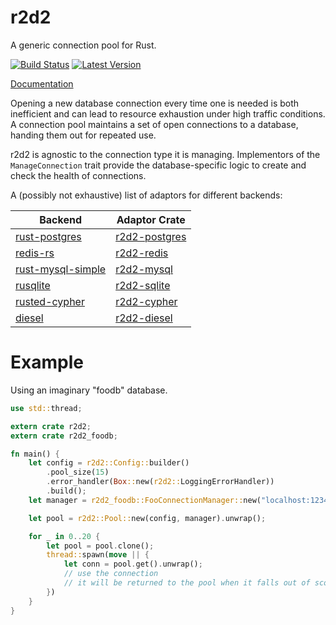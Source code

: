 r2d2
====

A generic connection pool for Rust.

[![Build Status](https://travis-ci.org/sfackler/r2d2.svg?branch=master)](https://travis-ci.org/sfackler/r2d2) [![Latest Version](https://img.shields.io/crates/v/r2d2.svg)](https://crates.io/crates/r2d2)

[Documentation](https://sfackler.github.io/r2d2/doc/v0.6.4/r2d2)

Opening a new database connection every time one is needed is both inefficient
and can lead to resource exhaustion under high traffic conditions. A connection
pool maintains a set of open connections to a database, handing them out for
repeated use.

r2d2 is agnostic to the connection type it is managing. Implementors of the
`ManageConnection` trait provide the database-specific logic to create and
check the health of connections.

A (possibly not exhaustive) list of adaptors for different backends:

Backend                                                             | Adaptor Crate
------------------------------------------------------------------- | -------------
[rust-postgres](https://github.com/sfackler/rust-postgres)          | [r2d2-postgres](https://github.com/sfackler/r2d2-postgres)
[redis-rs](https://github.com/mitsuhiko/redis-rs)                   | [r2d2-redis](https://github.com/nevdelap/r2d2-redis)
[rust-mysql-simple](https://github.com/blackbeam/rust-mysql-simple) | [r2d2-mysql](https://github.com/outersky/r2d2-mysql)
[rusqlite](https://github.com/jgallagher/rusqlite)                  | [r2d2-sqlite](https://github.com/ivanceras/r2d2-sqlite)
[rusted-cypher](https://github.com/livioribeiro/rusted-cypher)      | [r2d2-cypher](https://github.com/flosse/r2d2-cypher)
[diesel](https://github.com/sgrif/diesel)                           | [r2d2-diesel](https://github.com/sgrif/r2d2-diesel)

# Example

Using an imaginary "foodb" database.
```rust
use std::thread;

extern crate r2d2;
extern crate r2d2_foodb;

fn main() {
    let config = r2d2::Config::builder()
        .pool_size(15)
        .error_handler(Box::new(r2d2::LoggingErrorHandler))
        .build();
    let manager = r2d2_foodb::FooConnectionManager::new("localhost:1234");

    let pool = r2d2::Pool::new(config, manager).unwrap();

    for _ in 0..20 {
        let pool = pool.clone();
        thread::spawn(move || {
            let conn = pool.get().unwrap();
            // use the connection
            // it will be returned to the pool when it falls out of scope.
        })
    }
}
```
